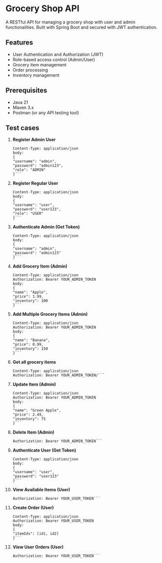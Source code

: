 # Grocery Shop API

A RESTful API for managing a grocery shop with user and admin functionalities. Built with Spring Boot and secured with JWT authentication.

## Features

- User Authentication and Authorization (JWT)
- Role-based access control (Admin/User)
- Grocery item management
- Order processing
- Inventory management

## Prerequisites

- Java 21
- Maven 3.x
- Postman (or any API testing tool)

## Test cases

1. **Register Admin User**

   ````POST http://localhost:8080/api/auth/register
   Content-Type: application/json
   body:
   {
   "username": "admin",
   "password": "admin123",
   "role": "ADMIN"
   }```

   ````

2. **Register Regular User**

   ````POST http://localhost:8080/api/auth/register
   Content-Type: application/json
   body:
   {
   "username": "user",
   "password": "user123",
   "role": "USER"
   }```

   ````

3. **Authenticate Admin (Get Token)**

   ````POST http://localhost:8080/api/auth/authenticate
   Content-Type: application/json
   body:
   {
   "username": "admin",
   "password": "admin123"
   }```

   ````

4. **Add Grocery Item (Admin)**

   ````POST http://localhost:8080/api/admin/items
   Content-Type: application/json
   Authorization: Bearer YOUR_ADMIN_TOKEN
   body:
   {
   "name": "Apple",
   "price": 1.99,
   "inventory": 100
   }```

   ````

5. **Add Multiple Grocery Items (Admin)**

   ````POST http://localhost:8080/api/admin/items
   Content-Type: application/json
   Authorization: Bearer YOUR_ADMIN_TOKEN
   body:
   {
   "name": "Banana",
   "price": 0.99,
   "inventory": 150
   }```

   ````

6. **Get all grocery items**

   ````GET http://localhost:8080/api/admin/items
   Content-Type: application/json
   Authorization: Bearer YOUR_ADMIN_TOKEN/```

   ````

7. **Update Item (Admin)**

   ````PUT http://localhost:8080/api/admin/items/1
   Content-Type: application/json
   Authorization: Bearer YOUR_ADMIN_TOKEN
   body:
   {
   "name": "Green Apple",
   "price": 2.49,
   "inventory": 75
   }```

   ````

8. **Delete Item (Admin)**

   ````DELETE http://localhost:8080/api/admin/items/2
   Authorization: Bearer YOUR_ADMIN_TOKEN```

   ````

9. **Authenticate User (Get Token)**

   ````POST http://localhost:8080/api/auth/authenticate
   Content-Type: application/json
   body:
   {
   "username": "user",
   "password": "user123"
   }```

   ````

10. **View Available Items (User)**

    ````GET http://localhost:8080/api/user/items
    Authorization: Bearer YOUR_USER_TOKEN```

    ````

11. **Create Order (User)**

    ````POST http://localhost:8080/api/user/orders
    Content-Type: application/json
    Authorization: Bearer YOUR_USER_TOKEN
    body:
    {
    "itemIds": [id1, id2]
    }```

    ````

12. **View User Orders (User)**
    ````GET http://localhost:8080/api/user/orders
    Authorization: Bearer YOUR_USER_TOKEN```
    ````
